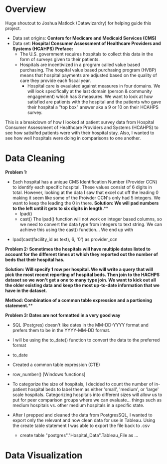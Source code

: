 # Overview
Huge shoutout to Joshua Matlock (Datawizardry) for helping guide this project.

* Data set origins: **Centers for Medicare and Medicaid Services (CMS)**
* Data set: **Hospital Consumer Assessment of Healthcare Providers and Systems (HCAHPS)**
**Preface:**
  * The U.S. government requires hospitals to collect this data in the form of surveys given to their patients.
  * Hospitals are incentivized in a program called value based purchasing. The hospital value based purchasing program (HVBP) means that hospital payments are adjusted based on the quality of care they provide each fiscal year.
    * Hospital care is evaulated against measures in four domains. We will look specifically at the last domain (person & community engagement) which has 8 measures. We want to look at how satisfied are patients with the hospital and the patients who gave their hospital a "top box" answer aka a 9 or 10 on their HCAHPS survey.
   
This is a breakdown of how I looked at patient survey data from Hospital Consumer Assessment of Healthcare Providers and Systems (HCAHPS) to see how satisifed patients were with their hospital stay. Also, I wanted to see how well hospitals were doing in comparisons to one another.

# Data Cleaning
**Problem 1:**
* Each hospital has a unique CMS Identification Number (Provider CCN) to identify each specific hospital. These values consist of 6 digits in total. However, looking at the data I saw that excel cut off the leading 0 making it seem like some of the Proivder CCN's only had 5 integers. We want to keep the leading the 0 in there.
**Solution: We will pad numbers to the left until it gets to six digits in length.****
   * lpad()
   * cast()
The lpad() function will not work on integer based columns, so we need to convert the data type from integers to text string.
We can achieve this using the cast() function...
We end up with
- lpad(cast(facility_id as text), 6, '0') as provider_ccn

**Problem 2: Sometimes the hospitals will have multiple dates listed to account for the different times at which they reported out the number of beds that their hospital has.**

**Solution: Will specify 1 row per hospital. We will write a query that will pick the most recent reporting of hospital beds. Then join to the HACHPS dataset so we won't get a one to many type join. We want to kick out all the older existing data and keep the most up-to-date information that we have in the dataset.**

**Method: Combination of a common table expression and a partioning statement.****

**Problem 3: Dates are not formatted in a very good way**
* SQL (Postgres) doesn't like dates in the MM-DD-YYYY format and prefers them to be in the YYYY-MM-DD format.
* I will be using the to_date() function to convert the data to the preferred format



* to_date

* Created a common table expression (CTE)
 
* row_number() [Windows functions]

* To categorize the size of hospitals, I decided to count the number of in-patient hospital beds to label them as either 'small', 'medium', or 'large' scale hospitals. Categorizing hospitals into different sizes will allow us to put for peer comparison groups where we can evaluate... things such as medium hospitals vs. other medium hospitals in a specific state.

* After I prepped and cleaned the data from PostgresSQL, I wanted to export only the relevant and now clean data for use in Tableau. Using the create table statement I was able to export the file back to .csv
  * create table "postgres"."Hospital_Data".Tableau_File as
  ...


# Data Visualization

